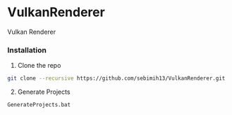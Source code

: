 # VulkanRenderer
Vulkan Renderer

### Installation
1. Clone the repo
```sh
git clone --recursive https://github.com/sebimih13/VulkanRenderer.git
```

2. Generate Projects
```sh
GenerateProjects.bat
```
